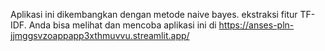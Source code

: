 Aplikasi ini dikembangkan dengan metode naive bayes. ekstraksi fitur TF-IDF.
Anda bisa melihat dan mencoba aplikasi ini di https://anses-pln-jjmggsvzoappapp3xthmuvvu.streamlit.app/
